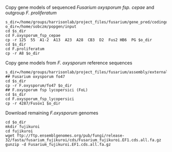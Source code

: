 
Copy gene models of sequenced *Fusarium oxysporum fsp. cepae* and outgroup *F. proliferatum*
```
s_dir=/home/groups/harrisonlab/project_files/fusarium/gene_pred/codingquary
o_dir=/home/sobczm/popgen/input
cd $s_dir
cd F.oxysporum_fsp_cepae
cp -r 125  55  A1-2  A13  A23  A28  CB3  D2  Fus2 HB6  PG $o_dir 
cd $s_dir
cd F.proliferatum
cp -r A8 $o_dir
```
Copy gene models from *F. oxysporum* reference sequences 
```
s_dir=/home/groups/harrisonlab/project_files/fusarium/assembly/external_group
## Fusarium oxysporum fo47
cd $s_dir
cp -r F.oxysporum/fo47 $o_dir
## F.oxysporum fsp lycopersici (FoL)
cd $s_dir
cd F.oxysporum_fsp_lycopersici
cp -r 4287/Fusox1 $o_dir
```
Download remaining *F.oxysporum* genomes
```
cd $o_dir
mkdir fujikuroi
cd fujikuroi
wget ftp://ftp.ensemblgenomes.org/pub/fungi/release-32/fasta/fusarium_fujikuroi/cds/Fusarium_fujikuroi.EF1.cds.all.fa.gz
gunzip -d Fusarium_fujikuroi.EF1.cds.all.fa.gz
```
